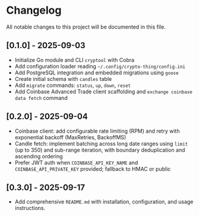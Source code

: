 # Changelog

All notable changes to this project will be documented in this file.

## [0.1.0] - 2025-09-03
- Initialize Go module and CLI `cryptool` with Cobra
- Add configuration loader reading `~/.config/crypto-thing/config.ini`
- Add PostgreSQL integration and embedded migrations using `goose`
- Create initial schema with `candles` table
- Add `migrate` commands: `status`, `up`, `down`, `reset`
- Add Coinbase Advanced Trade client scaffolding and `exchange coinbase data fetch` command

## [0.2.0] - 2025-09-04
- Coinbase client: add configurable rate limiting (RPM) and retry with exponential backoff (MaxRetries, BackoffMS)
- Candle fetch: implement batching across long date ranges using `limit` (up to 350) and sub-range iteration, with boundary deduplication and ascending ordering
- Prefer JWT auth when `COINBASE_API_KEY_NAME` and `COINBASE_API_PRIVATE_KEY` provided; fallback to HMAC or public

## [0.3.0] - 2025-09-17
- Add comprehensive `README.md` with installation, configuration, and usage instructions.
